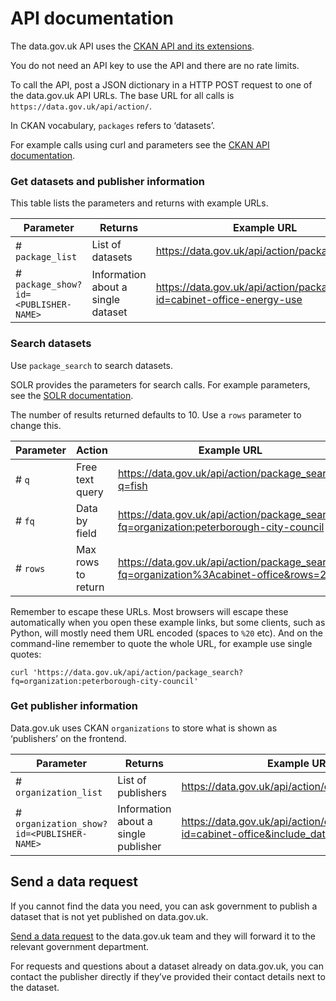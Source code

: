 # API documentation

The data.gov.uk API uses the [CKAN API and its extensions](https://docs.ckan.org/en/2.9/api/index.html).

You do not need an API key to use the API and there are no rate limits.

To call the API, post a JSON dictionary in a HTTP POST request to one of the data.gov.uk API URLs. The base URL for all calls is `https://data.gov.uk/api/action/`.

In CKAN vocabulary, `packages` refers to ‘datasets’.

For example calls using curl and parameters see the [CKAN API documentation](https://ckan.readthedocs.io/en/latest/api/index.html).

### Get datasets and publisher information

This table lists the parameters and returns with example URLs.

| Parameter                            | Returns                    | Example URL |
|--------------------------------------|----------------------------|-------------|
| # `package_list`                     | List of datasets           | https://data.gov.uk/api/action/package_list |
| # `package_show?id=<PUBLISHER-NAME>` | Information about a single dataset | https://data.gov.uk/api/action/package_show?id=cabinet-office-energy-use |

### Search datasets

Use `package_search` to search datasets.

SOLR provides the parameters for search calls. For example parameters, see the [SOLR documentation](https://lucene.apache.org/solr/guide/7_6/common-query-parameters.html).

The number of results returned defaults to 10. Use a `rows` parameter to change this.

| Parameter | Action          | Example URL                                    |
|-----------|-----------------|------------------------------------------------|
| # `q`     | Free text query | https://data.gov.uk/api/action/package_search?q=fish |
| # `fq`    | Data by field   | https://data.gov.uk/api/action/package_search?fq=organization:peterborough-city-council |
| # `rows`  | Max rows to return  | https://data.gov.uk/api/action/package_search?fq=organization%3Acabinet-office&rows=200 |

Remember to escape these URLs. Most browsers will escape these automatically when you open these example links, but some clients, such as Python, will mostly need them URL encoded (spaces to `%20` etc). And on the command-line remember to quote the whole URL, for example use single quotes:

```
curl 'https://data.gov.uk/api/action/package_search?fq=organization:peterborough-city-council'
```

### Get publisher information

Data.gov.uk uses CKAN `organizations` to store what is shown as ‘publishers’ on the frontend.

| Parameter                                 | Returns                              | Example URL |
|-------------------------------------------|--------------------------------------|-------------|
| # `organization_list`                     | List of publishers                   | https://data.gov.uk/api/action/organization_list |
| # `organization_show?id=<PUBLISHER-NAME>` | Information about a single publisher | https://data.gov.uk/api/action/organization_show?id=cabinet-office&include_datasets=false |

## Send a data request

If you cannot find the data you need, you can ask government to publish a dataset that is not yet published on data.gov.uk.

[Send a data request](https://data.gov.uk/support) to the data.gov.uk team and they will forward it to the relevant government department.

For requests and questions about a dataset already on data.gov.uk, you can contact the publisher directly if they’ve provided their contact details next to the dataset.
